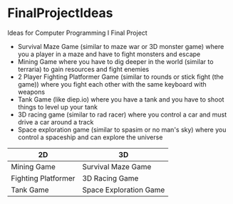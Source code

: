 # FinalProjectIdeas
Ideas for Computer Programming I Final Project

 - Survival Maze Game (similar to maze war or 3D monster game) where you a player in a maze and have to fight monsters and escape
 - Mining Game where you have to dig deeper in the world (similar to terraria) to gain resources and fight enemies
 - 2 Player Fighting Platformer Game (similar to rounds or stick fight (the game)) where you fight each other with the same keyboard with weapons
 - Tank Game (like diep.io) where you have a tank and you have to shoot things to level up your tank
 - 3D racing game (similar to rad racer) where you control a car and must drive a car around a track
 - Space exploration game (similar to spasim or no man's sky) where you control a spaceship and can explore the universe




| 2D | 3D |
| ----------- | ----------- |
| Mining Game | Survival Maze Game |
| Fighting Platformer | 3D Racing Game |
| Tank Game | Space Exploration Game |
